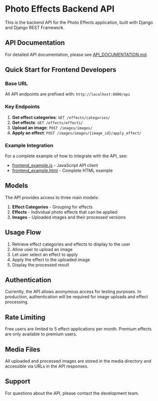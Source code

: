 # Photo Effects Backend API

This is the backend API for the Photo Effects application, built with Django and Django REST Framework.

## API Documentation

For detailed API documentation, please see [API_DOCUMENTATION.md](API_DOCUMENTATION.md).

## Quick Start for Frontend Developers

### Base URL
All API endpoints are prefixed with: `http://localhost:8000/api`

### Key Endpoints

1. **Get effect categories**: `GET /effects/categories/`
2. **Get effects**: `GET /effects/effects/`
3. **Upload an image**: `POST /images/images/`
4. **Apply an effect**: `POST /images/images/{image_id}/apply_effect/`

### Example Integration

For a complete example of how to integrate with the API, see:
- [frontend_example.js](frontend_example.js) - JavaScript API client
- [frontend_example.html](frontend_example.html) - Complete HTML example

## Models

The API provides access to three main models:
1. **Effect Categories** - Grouping for effects
2. **Effects** - Individual photo effects that can be applied
3. **Images** - Uploaded images and their processed versions

## Usage Flow

1. Retrieve effect categories and effects to display to the user
2. Allow user to upload an image
3. Let user select an effect to apply
4. Apply the effect to the uploaded image
5. Display the processed result

## Authentication

Currently, the API allows anonymous access for testing purposes. In production, authentication will be required for image uploads and effect processing.

## Rate Limiting

Free users are limited to 5 effect applications per month. Premium effects are only available to premium users.

## Media Files

All uploaded and processed images are stored in the media directory and accessible via URLs in the API responses.

## Support

For questions about the API, please contact the development team.
